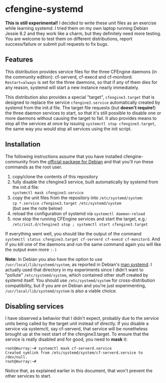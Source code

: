 # cfengine-systemd

**This is still experimental!** I decided to write these unit files as an
exercise while learning systemd. I tried them on my own laptop running
Debian Jessie 8.2 and they work like a charm, but they definitely need
more testing. You are welcome to test them on different distributions,
report success/failure or submit pull requests to fix bugs.


## Features

This distribution provides service files for the three CFEngine daemons (in the community
edition): cf-serverd, cf-execd and cf-monitord. `Restart=always` is
set for the three daemons, so that if any of them
dies for any reason, systemd will start a new instance nearly immediately.

This distribution also provides a special "target", `cfengine3.target`
that is designed to replace
the service `cfengine3.service` automatically created by systemd from
the init.d file. The target file requests (but **doesn't require!**)
the three daemon services to start, so that it's still possible to disable one
or more daemons without causing the target to fail. It also provides means
to stop all the services at once by issuing `systemctl stop cfengine3.target`,
the same way you would stop all services using the init script.



## Installation

The following instructions assume
that you have installed cfengine-community from the [official package
for Debian](https://cfengine.com/product/community/) and that you'll run
these commands as the root user.

1. copy/clone the contents of this repository
2. fully disable the cfengine3 service, built automatically by systemd from
the init.d file:<br/>```systemctl mask cfengine3.service```
3. copy the unit files from the repository into `/etc/systemd/system`:<br/>```cp *.service cfengine3.target /etc/systemd/system```<br/>(but see the note below)
4. reload the configuration of systemd via ```systemctl daemon-reload```
5. now stop the running CFEngine services and start the target, e.g.:<br/>```/etc/init.d/cfengine3 stop ; systemctl start cfengine3.target```

If everything went well, you should like the output of the command `systemctl status cfengine3.target cf-serverd cf-execd cf-monitord`. And if you kill one of the daemons and run the same command again you will like the output even more `:-)`

**Note:** In Debian you also have the option to use
`/usr/local/lib/systemd/system`, as reported in Debian's
[man systemd](http://manpages.debian.org/cgi-bin/man.cgi?query=systemd&apropos=0&sektion=0&manpath=Debian+8+jessie&format=html&locale=en).
I actually used
that directory in my experiments since I didn't want to "pollute"
`/etc/systemd/system`, which contained other stuff created by systemd itself.
You should use `/etc/systemd/system` for cross-distribution compatibility,
but if you are on Debian and you're just experimenting,
`/usr/local/lib/systemd/system` is also a viable choice.


## Disabling services
I have observed a behavior that I didn't expect, probably due to the service
units being called by the target unit instead of directly. If you disable a
service via systemctl, say cf-serverd, that service will be nonetheless
brought up at the next start of the cfengine3.target. To ensure that the
service is really disabled and for good, you need to **mask** it:


```
root@murray:~# systemctl mask cf-serverd.service 
Created symlink from /etc/systemd/system/cf-serverd.service to /dev/null.
root@murray:~# 

```

Notice that, as explained earlier in this document, that won't prevent the
other services to start.
